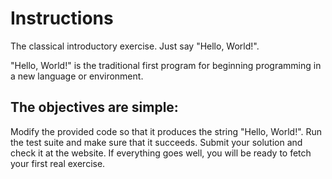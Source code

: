 # Instructions
The classical introductory exercise. Just say "Hello, World!".

"Hello, World!" is the traditional first program for beginning programming in a new language or environment.

## The objectives are simple:

Modify the provided code so that it produces the string "Hello, World!".
Run the test suite and make sure that it succeeds.
Submit your solution and check it at the website.
If everything goes well, you will be ready to fetch your first real exercise.
